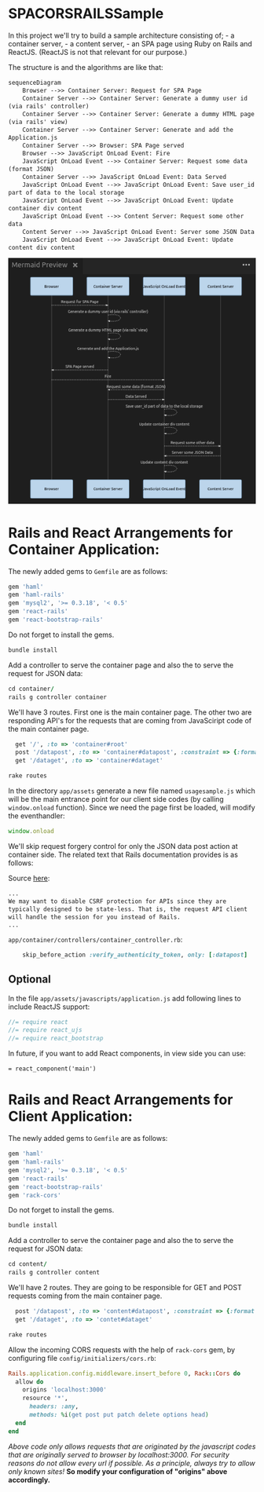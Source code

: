 # SPACORSRAILSSample

In this project we'll try to build a  sample architecture consisting of;
	- a container server,
	- a content server,
	- an SPA page
using Ruby on Rails and ReactJS. (ReactJS is not that relevant for our purpose.)

The structure is and the algorithms are like that:

```mermaid
sequenceDiagram
	Browser -->> Container Server: Request for SPA Page
	Container Server -->> Container Server: Generate a dummy user id (via rails' controller)
	Container Server -->> Container Server: Generate a dummy HTML page (via rails' view)
	Container Server -->> Container Server: Generate and add the Application.js  
	Container Server -->> Browser: SPA Page served
	Browser -->> JavaScript OnLoad Event: Fire
	JavaScript OnLoad Event -->> Container Server: Request some data (format JSON)
	Container Server -->> JavaScript OnLoad Event: Data Served
	JavaScript OnLoad Event -->> JavaScript OnLoad Event: Save user_id part of data to the local storage
	JavaScript OnLoad Event -->> JavaScript OnLoad Event: Update container div content
	JavaScript OnLoad Event -->> Content Server: Request some other data
	Content Server -->> JavaScript OnLoad Event: Server some JSON Data
	JavaScript OnLoad Event -->> JavaScript OnLoad Event: Update content div content
```
![alt tag](readme_images/SequenceDiagram.jpg)



Rails and React Arrangements for Container Application:
=======================================================
The newly added gems to ```Gemfile``` are as follows:
```Ruby
gem 'haml'
gem 'haml-rails'
gem 'mysql2', '>= 0.3.18', '< 0.5'
gem 'react-rails'
gem 'react-bootstrap-rails'
```
Do not forget to install the gems.
```Ruby
bundle install
```
Add a controller to serve the container page and also the to serve the request for JSON data:
```Ruby
cd container/
rails g controller container
```
We'll have 3 routes. First one is the main container page. The other two are responding API's for the requests that are coming from JavaSciript code of the main container page.

```Ruby
  get '/', :to => 'container#root'
  post '/datapost', :to => 'container#datapost', :constraint => {:format => :json}
  get '/dataget', :to => 'container#dataget'
```
```Ruby
rake routes
```


In the directory ```app/assets``` generate a new file named ```usagesample.js``` which will be the main entrance point for our client side codes (by calling ```window.onload``` function). Since we need the page first be loaded, will modify the eventhandler:
```JavaScript
window.onload
```

We'll skip request forgery control for only the JSON data post action at container side. The related text that Rails documentation provides is as follows:

Source [here](http://api.rubyonrails.org/classes/ActionController/RequestForgeryProtection.html):
```
...
We may want to disable CSRF protection for APIs since they are typically designed to be state-less. That is, the request API client will handle the session for you instead of Rails.
...
```


```app/container/controllers/container_controller.rb```:
```Ruby
	skip_before_action :verify_authenticity_token, only: [:datapost]
```

Optional
--------

In the file ```app/assets/javascripts/application.js``` add following lines to include ReactJS support:
```JavaScript
//= require react
//= require react_ujs
//= require react_bootstrap
```

In future, if you want to add React components, in view side you can use:
```haml
= react_component('main')
```

Rails and React Arrangements for Client Application:
====================================================

The newly added gems to ```Gemfile``` are as follows:
```Ruby
gem 'haml'
gem 'haml-rails'
gem 'mysql2', '>= 0.3.18', '< 0.5'
gem 'react-rails'
gem 'react-bootstrap-rails'
gem 'rack-cors'
```
Do not forget to install the gems.
```Ruby
bundle install
```
Add a controller to serve the container page and also the to serve the request for JSON data:
```Ruby
cd content/
rails g controller content
```

We'll have 2 routes. They are going to be responsible for GET and POST requests coming from the main container page. 

```Ruby
  post '/datapost', :to => 'content#datapost', :constraint => {:format => :json}
  get '/dataget', :to => 'contet#dataget'
```

```Ruby
rake routes
```
Allow the incoming CORS requests with the help of ```rack-cors``` gem, by configuring file ```config/initializers/cors.rb```:

```Ruby
Rails.application.config.middleware.insert_before 0, Rack::Cors do
  allow do
    origins 'localhost:3000'
    resource '*',
      headers: :any,
      methods: %i(get post put patch delete options head)
  end
end
```
*Above code only allows requests that are originated by the javascript codes that are originally served to browser by localhost:3000. For security reasons do not allow every url if possible. As a principle, always try to allow only known sites!*
**So modify your configuration of "origins" above accordingly.**
